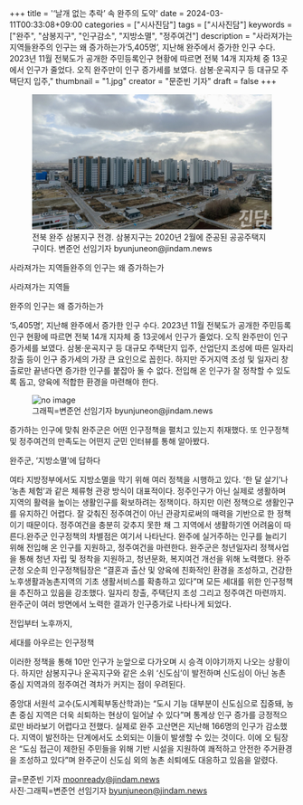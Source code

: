 +++
title = '‘날개 없는 추락’ 속 완주의 도약'
date = 2024-03-11T00:33:08+09:00
categories = ["시사진담"]
tags = ["시사진담"]
keywords = ["완주", "삼봉지구", "인구감소", "지방소멸", "정주여건"]
description = "사라져가는 지역들완주의 인구는 왜 증가하는가‘5,405명’, 지난해 완주에서 증가한 인구 수다. 2023년 11월 전북도가 공개한 주민등록인구 현황에 따르면 전북 14개 지자체 중 13곳에서 인구가 줄었다. 오직 완주만이 인구 증가세를 보였다. 삼봉·운곡지구 등 대규모 주택단지 입주,"
thumbnail = "1.jpg"
creator = "문준빈 기자"
draft = false
+++

<figure>
  <img src="1.jpg" alt="no image" />
  <figcaption>전북 완주 삼봉지구 전경. 삼봉지구는 2020년 2월에 준공된 공공주택지구이다. 변준언 선임기자 byunjuneon@jindam.news</figcaption>
</figure>


사라져가는 지역들완주의 인구는 왜 증가하는가

사라져가는 지역들

완주의 인구는 왜 증가하는가

‘5,405명’, 지난해 완주에서 증가한 인구 수다. 2023년 11월 전북도가 공개한 주민등록인구 현황에 따르면 전북 14개 지자체 중 13곳에서 인구가 줄었다. 오직 완주만이 인구 증가세를 보였다. 삼봉·운곡지구 등 대규모 주택단지 입주, 산업단지 조성에 따른 일자리 창출 등이 인구 증가세의 가장 큰 요인으로 꼽힌다. 하지만 주거지역 조성 및 일자리 창출로만 끝낸다면 증가한 인구를 붙잡아 둘 수 없다. 전입해 온 인구가 잘 정착할 수 있도록 돕고, 양육에 적합한 환경을 마련해야 한다.

<figure>
  <img src="2.jpg" alt="no image" />
  <figcaption>그래픽=변준언 선임기자 byunjuneon@jindam.news</figcaption>
</figure>


증가하는 인구에 맞춰 완주군은 어떤 인구정책을 펼치고 있는지 취재했다. 또 인구정책 및 정주여건의 만족도는 어떤지 군민 인터뷰를 통해 알아봤다.

완주군, ‘지방소멸’에 답하다

여타 지방정부에서도 지방소멸을 막기 위해 여러 정책을 시행하고 있다. ‘한 달 살기’나 ‘농촌 체험’과 같은 체류형 관광 방식이 대표적이다. 정주인구가 아닌 실제로 생활하며 지역의 활력을 높이는 생활인구를 확보하려는 정책이다. 하지만 이런 정책으로 생활인구를 유지하긴 어렵다. 잘 갖춰진 정주여건이 아닌 관광지로써의 매력을 기반으로 한 정책이기 때문이다. 정주여건을 충분히 갖추지 못한 채 그 지역에서 생활하기엔 어려움이 따른다.완주군 인구정책의 차별점은 여기서 나타난다. 완주에 실거주하는 인구를 늘리기 위해 전입해 온 인구를 지원하고, 정주여건을 마련한다. 완주군은 청년일자리 정책사업을 통해 청년 자립 및 정착을 지원하고, 청년문화, 복지여건 개선을 위해 노력했다. 완주군청 오순희 인구정책팀장은 “결혼과 출산 및 양육에 친화적인 환경을 조성하고, 건강한 노후생활과농촌지역의 기초 생활서비스를 확충하고 있다”며 모든 세대를 위한 인구정책을 추진하고 있음을 강조했다. 일자리 창출, 주택단지 조성 그리고 정주여건 마련까지. 완주군이 여러 방면에서 노력한 결과가 인구증가로 나타나게 되었다.

전입부터 노후까지,

세대를 아우르는 인구정책

이러한 정책을 통해 10만 인구가 눈앞으로 다가오며 시 승격 이야기까지 나오는 상황이다. 하지만 삼봉지구나 운곡지구와 같은 소위 ‘신도심’이 발전하며 신도심이 아닌 농촌 중심 지역과의 정주여건 격차가 커지는 점이 우려된다.

중앙대 서원석 교수(도시계획부동산학과)는 “도시 기능 대부분이 신도심으로 집중돼, 농촌 중심 지역은 더욱 쇠퇴하는 현상이 일어날 수 있다”며 통계상 인구 증가를 긍정적으로만 바라보기 어렵다고 전했다. 실제로 완주 고산면은 지난해 166명의 인구가 감소했다. 지역이 발전하는 단계에서도 소외되는 이들이 발생할 수 있는 것이다. 이에 오 팀장은 “도심 접근이 제한된 주민들을 위해 기반 시설을 지원하여 쾌적하고 안전한 주거환경을 조성하고 있다”며 완주군이 신도심 외의 농촌 쇠퇴에도 대응하고 있음을 알렸다.  

글=문준빈 기자 moonready@jindam.news  
사진·그래픽=변준언 선임기자 byunjuneon@jindam.news



